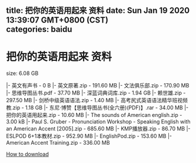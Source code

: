 
title: 把你的英语用起来 资料
date: Sun Jan 19 2020 13:39:07 GMT+0800 (CST)    
categories: baidu
---

# 把你的英语用起来 资料
size: 6.08 GB
 
 
|- 英文有声书 - 0 B
|- 英文原著.zip - 191.60 MB
|- 文法俱乐部.zip - 170.90 MB
|- 思维导图丛书.pdf - 37.70 MB
|- 深蓝词典词库.zip - 1.94 GB
|- 赖世雄.zip - 297.50 MB
|- 剑桥中级英语语法.zip - 1.40 MB
|- 高考尻式英语语法精华班视频教.zip - 1.18 GB
|- 东尼·博赞【思维导图丛书(全六册)(PDF)】.rar - 34.00 MB
|- 把你的英语用起来.zip - 10.60 MB
|- The sounds of American english.zip - 3.00 kB
|- Paul S. Gruber - Pronunciation Workshop - Speaking English with an American Accent [2005].zip - 685.60 MB
|- KMP播放器.zip - 86.70 MB
|- ESLPOD 6+1本教材.zip - 952.90 MB
|- EnglishPod.zip - 153.60 MB
|- American Accent Training.zip - 336.00 MB

[How to download](https://bpcam.bemobtrk.com/go/2ceec3aa-1ca2-46d6-b9ff-aaa5c184517c?jno=2199)